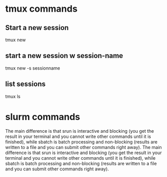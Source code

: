 # tmux commands 

## Start a new session 
tmux new 

## start a new session w session-name 
tmux new -s sessionname 

## list sessions 

tmux ls 



# slurm commands 

The main difference is that srun is interactive and blocking 
(you get the result in your terminal and 
you cannot write other commands until it is finished),
while sbatch is batch processing and non-blocking 
(results are written to a file and you can submit other commands right away).
The main difference is that srun is interactive and blocking 
(you get the result in your terminal and you cannot write other commands until it is finished),
while sbatch is batch processing and non-blocking (results are written to a file and you can submit
other commands right away).
